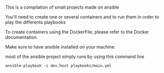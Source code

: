 This is a compilation of small projects made on ansible

You'll need to create one or several containers and to run them in order to play the differents playbooks

To create containers using the DockerFile, please refer to the Docker documentation.

Make sure to have ansible installed on your machine.

most of the ansible project simply runs by using this command line

```ansible-playbook -i dev.host playbooks/main.yml```
